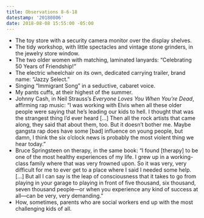 ```yaml
---
title: Observations 8-6-18
datestamp: '20180806'
date: 2018-08-08 15:55:00 -05:00
---
```


- The toy store with a security camera monitor over the display shelves.
- The tidy workshop, with little spectacles and vintage stone grinders, in the jewelry store window.
- The two older women with matching, laminated lanyards: “Celebrating 50 Years of Friendship!”
- The electric wheelchair on its own, dedicated carrying trailer, brand name: “Jazzy Select.”
- Singing “Immigrant Song” in a seductive, cabaret voice.
- My pants cuffs, at their highest of the summer.
- Johnny Cash, in Neil Strauss’s *Everyone Loves You When You’re Dead*, affirming rap music: “I was working with Elvis when all these older people were saying that he’s leading our kids to hell. I thought that was the strangest thing I’d ever heard […] Then all the rock artists that came along, they said that about them, too. But it doesn’t bother me. Maybe gangsta rap does have some [bad] influence on young people, but damn, I think the six o’clock news is probably the most violent thing we hear today.”
- Bruce Springsteen on therapy, in the same book: “I found [therapy] to be one of the most healthy experiences of my life. I grew up in a working-class family where that was very frowned upon. So it was very, very difficult for me to ever get to a place where I said I needed some help. […] But all I can say is the leap of consciousness that it takes to go from playing in your garage to playing in front of five thousand, six thousand, seven thousand people—or when you experience any kind of success at all—can be very, very demanding.”
- How, sometimes, parents who are social workers end up with the most challenging kids of all.
